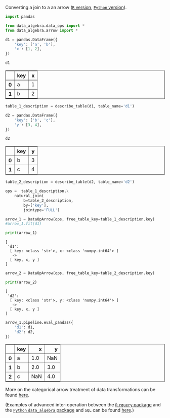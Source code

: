 Converting a join to a an arrow ([`R` version](https://github.com/WinVector/rquery/blob/master/Examples/Arrow/JoinArrow.md), [`Python` version](https://github.com/WinVector/data_algebra/blob/master/Examples/Arrow/JoinArrow.md)).


```python
import pandas

from data_algebra.data_ops import *
from data_algebra.arrow import *

d1 = pandas.DataFrame({
    'key': ['a', 'b'],
    'x': [1, 2],
})

d1
```




<div>

<table border="1" class="dataframe">
  <thead>
    <tr style="text-align: right;">
      <th></th>
      <th>key</th>
      <th>x</th>
    </tr>
  </thead>
  <tbody>
    <tr>
      <th>0</th>
      <td>a</td>
      <td>1</td>
    </tr>
    <tr>
      <th>1</th>
      <td>b</td>
      <td>2</td>
    </tr>
  </tbody>
</table>
</div>




```python
table_1_description = describe_table(d1, table_name='d1')

d2 = pandas.DataFrame({
    'key': ['b', 'c'],
    'y': [3, 4],
})

d2
```




<div>

<table border="1" class="dataframe">
  <thead>
    <tr style="text-align: right;">
      <th></th>
      <th>key</th>
      <th>y</th>
    </tr>
  </thead>
  <tbody>
    <tr>
      <th>0</th>
      <td>b</td>
      <td>3</td>
    </tr>
    <tr>
      <th>1</th>
      <td>c</td>
      <td>4</td>
    </tr>
  </tbody>
</table>
</div>




```python
table_2_description = describe_table(d2, table_name='d2')

ops =  table_1_description.\
    natural_join(
        b=table_2_description, 
        by=['key'],
        jointype='FULL')
```


```python
arrow_1 = DataOpArrow(ops, free_table_key=table_1_description.key)
#arrow_1.fit(d1)

print(arrow_1)
```

    [
     'd1':
      [ key: <class 'str'>, x: <class 'numpy.int64'> ]
       ->
      [ key, x, y ]
    ]
    



```python
arrow_2 = DataOpArrow(ops, free_table_key=table_2_description.key)

print(arrow_2)
```

    [
     'd2':
      [ key: <class 'str'>, y: <class 'numpy.int64'> ]
       ->
      [ key, x, y ]
    ]
    



```python
arrow_1.pipeline.eval_pandas({
    'd1': d1,
    'd2': d2,
})

```




<div>

<table border="1" class="dataframe">
  <thead>
    <tr style="text-align: right;">
      <th></th>
      <th>key</th>
      <th>x</th>
      <th>y</th>
    </tr>
  </thead>
  <tbody>
    <tr>
      <th>0</th>
      <td>a</td>
      <td>1.0</td>
      <td>NaN</td>
    </tr>
    <tr>
      <th>1</th>
      <td>b</td>
      <td>2.0</td>
      <td>3.0</td>
    </tr>
    <tr>
      <th>2</th>
      <td>c</td>
      <td>NaN</td>
      <td>4.0</td>
    </tr>
  </tbody>
</table>
</div>



More on the categorical arrow treatment of data transformations can be found [here](https://github.com/WinVector/data_algebra/blob/master/Examples/Arrow/Arrow.md).

(Examples of advanced inter-operation between the [`R` `rquery` package](https://github.com/WinVector/rquery/) and the [`Python` `data_algebra` package](https://github.com/WinVector/data_algebra) and `SQL` can be found [here](https://github.com/WinVector/data_algebra/blob/master/Examples/LogisticExample/ScoringExample.md).)


